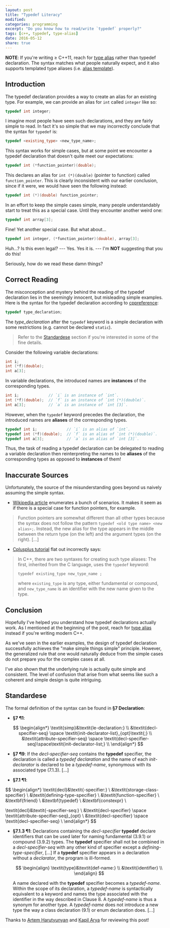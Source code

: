 ```yaml
---
layout: post
title: "Typedef Literacy"
modified:
categories: programming
excerpt: "Do you know how to read/write `typedef` properly?"
tags: [c++, typedef, type-alias]
date: 2016-05-12
share: true
---
```


__NOTE__: If you're writing ≥ C++11, reach for [type alias] rather than
typedef declaration. The syntax matches what people naturally expect, and
it also supports templated type aliases (i.e. [alias template][type alias]).

## Introduction

The typedef declaration provides a way to create an alias for an existing
type. For example, we can provide an alias for `int` called `integer` like so:

```c++
typedef int integer;
```

I imagine most people have seen such declarations, and they are fairly simple to
read. In fact it's so simple that we may incorrectly conclude that the syntax
for `typedef` is:

```c++
typedef <existing_type> <new_type_name>;
```

This syntax works for simple cases, but at some point we encounter a typedef
declaration that doesn't quite meet our expectations:

```c++
typedef int (*function_pointer)(double);
```

This declares an alias for `int (*)(double)` (pointer to function) called
`function_pointer`. This is clearly inconsistent with our earlier conclusion,
since if it were, we would have seen the following instead:

```c++
typedef int (*)(double) function_pointer;
```

In an effort to keep the simple cases simple, many people understandably start
to treat this as a special case. Until they encounter another weird one:

```c++
typedef int array[3];
```

Fine! Yet another special case. But what about...

```c++
typedef int integer, (*function_pointer)(double), array[3];
```

Huh...? Is this even legal? --- Yes. Yes it is. ---
I'm __NOT__ suggesting that you do this!

Seriously, how do we read these damn things?

## Correct Reading

The misconception and mystery behind the reading of the typedef declaration lies
in the seemingly innocent, but misleading simple examples. Here is the syntax
for the typedef declaration according to [cppreference]:

```c++
typedef type_declaration;
```

The _type_declaration_ after the `typedef` keyword is a simple declaration
with some restrictions (e.g. cannot be declared `static`).

> Refer to the [Standardese](#standardese) section if you're interested in
> some of the fine details.

Consider the following variable declarations:

```c++
int i;
int (*f)(double);
int a[3];
```

In variable declarations, the introduced names are __instances__ of
the corresponding types.

```c++
int i;             // `i` is an instance of `int`.
int (*f)(double);  // `f` is an instance of `int (*)(double)`.
int a[3];          // `a` is an instance of `int [3]`.
```

However, when the `typedef` keyword precedes the declaration, the introduced
names are __aliases__ of the corresponding types.

```c++
typedef int i;             // `i` is an alias of `int`.
typedef int (*f)(double);  // `f` is an alias of `int (*)(double)`.
typedef int a[3];          // `a` is an alias of `int [3]`.
```

Thus, the task of reading a typedef declaration can be delegated to reading a
variable declaration then reinterpreting the names to be __aliases__ of the
corresponding types as opposed to __instances__ of them!

## Inaccurate Sources

Unfortunately, the source of the misunderstanding goes beyond us naively
assuming the simple syntax.

- [Wikipedia article] enumerates a bunch of scenarios. It makes it seem as
  if there is a special case for function pointers, for example.

> Function pointers are somewhat different than all other types because the
> syntax does not follow the pattern `typedef <old type name> <new alias>;`.
> Instead, the new alias for the type appears in the middle between the return
> type (on the left) and the argument types (on the right). [...]

* [Cplusplus tutorial] flat out incorrectly says:

> In C++, there are two syntaxes for creating such type aliases: The first,
> inherited from the C language, uses the `typedef` keyword:
>
> `typedef existing_type new_type_name ;`
>
> where `existing_type` is any type, either fundamental or compound, and
> `new_type_name` is an identifier with the new name given to the type.

## Conclusion

Hopefully I've helped you understand how typedef declarations actually work.
As I mentioned at the beginning of the post, reach for [type alias] instead if
you're writing modern C++.

As we've seen in the earlier examples, the design of typedef declaration
successfully achieves the "make simple things simple" principle. However, the
generalized rule that one would naturally deduce from the simple cases do not
prepare you for the complex cases at all.

I've also shown that the underlying rule is actually quite simple and
consistent. The level of confusion that arise from what seems like such a
coherent and simple design is quite intriguing.

## Standardese

The formal definition of the syntax can be found in __§7 Declaration__:

- __§7 ¶1__:

$$
\begin{align*}
\textit{simp}&\textit{le-declaration:} \\
             &\textit{decl-specifier-seq} \space \textit{init-declarator-list}_{opt}\textit{;} \\
             &\textit{attribute-specifier-seq} \space \textit{decl-specifier-seq}\space\textit{init-declarator-list;} \\
\end{align*}
$$

- __§7 ¶9__: If the _decl-specifier-seq_ contains the __typedef__ specifier,
  the declaration is called a _typedef declaration_ and the name of each
  _init-declarator_ is declared to be a _typedef-name_, synonymous with its
  associated type (7.1.3). [...]

- __§7.1 ¶1__:

$$
\begin{align*}
\textit{decl}&\textit{-specifier:} \\
             &\textit{storage-class-specifier} \\
             &\textit{defining-type-specifier} \\
             &\textit{function-specifier} \\
             &\textbf{friend} \\
             &\textbf{typedef} \\
             &\textbf{constexpr} \\

\textit{decl}&\textit{-specifier-seq:} \\
             &\textit{decl-specifier} \space \textit{attribute-specifier-seq}_{opt} \\
             &\textit{decl-specifier} \space \textit{decl-specifier-seq} \\
\end{align*}
$$

- __§7.1.3 ¶1__: Declarations containing the _decl-specifier_ __typedef__
  declare identifiers that can be used later for naming fundamental (3.9.1) or
  compound (3.9.2) types. The __typedef__ specifier shall not be combined in a
  _decl-specifier-seq_ with any other kind of specifier except a
  _defining-type-specifier_, [...] If a __typedef__ specifier appears in a
  declaration without a _declarator_, the program is ill-formed.

  $$
  \begin{align}
  \textit{type}&\textit{def-name:} \\
               &\textit{identifier} \\
  \end{align}
  $$

  A name declared with the __typedef__ specifier becomes a _typedef-name_.
  Within the scope of its declaration, a _typedef-name_ is syntactically
  equivalent to a keyword and names the type associated with the identifier in
  the way described in Clause 8. A _typedef-name_ is thus a synonym for another
  type. A _typedef-name_ does not introduce a new type the way a class
  declaration (9.1) or enum declaration does. [...]

Thanks to [Artem Harutyunyan] and [Kapil Arya] for reviewing this post!

[type alias]: http://en.cppreference.com/w/cpp/language/type_alias
[cppreference]: http://en.cppreference.com/w/cpp/language/typedef
[Wikipedia article]: https://en.wikipedia.org/wiki/Typedef
[Cplusplus tutorial]: http://www.cplusplus.com/doc/tutorial/other_data_types/
[Artem Harutyunyan]: https://github.com/artemharutyunyan
[Kapil Arya]: http://www.ccs.neu.edu/home/kapil/

